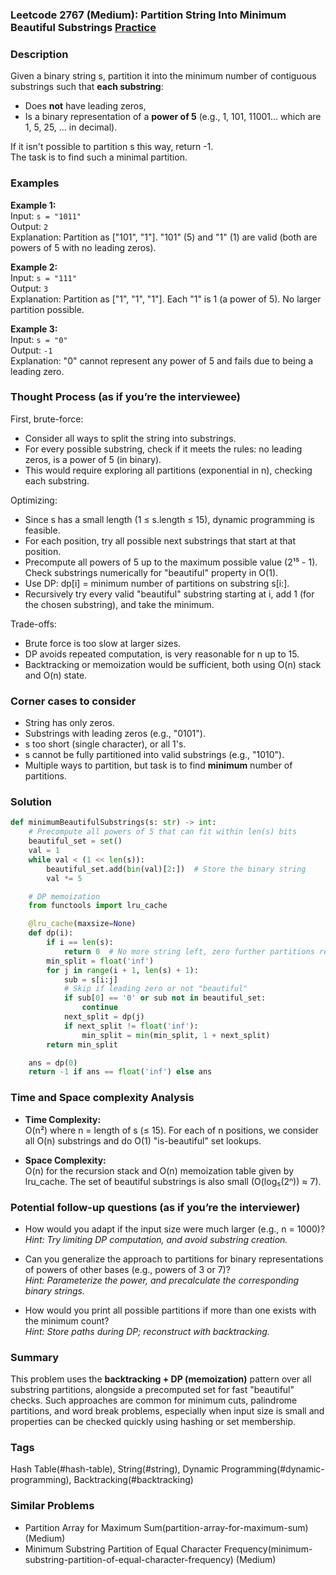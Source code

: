 ### Leetcode 2767 (Medium): Partition String Into Minimum Beautiful Substrings [Practice](https://leetcode.com/problems/partition-string-into-minimum-beautiful-substrings)

### Description  
Given a binary string s, partition it into the minimum number of contiguous substrings such that **each substring**:
- Does **not** have leading zeros,
- Is a binary representation of a **power of 5** (e.g., 1, 101, 11001... which are 1, 5, 25, ... in decimal).

If it isn't possible to partition s this way, return -1.  
The task is to find such a minimal partition.

### Examples  

**Example 1:**  
Input: `s = "1011"`  
Output: `2`  
Explanation: Partition as ["101", "1"]. "101" (5) and "1" (1) are valid (both are powers of 5 with no leading zeros).

**Example 2:**  
Input: `s = "111"`  
Output: `3`  
Explanation: Partition as ["1", "1", "1"]. Each "1" is 1 (a power of 5). No larger partition possible.

**Example 3:**  
Input: `s = "0"`  
Output: `-1`  
Explanation: "0" cannot represent any power of 5 and fails due to being a leading zero.

### Thought Process (as if you’re the interviewee)  
First, brute-force:
- Consider all ways to split the string into substrings.
- For every possible substring, check if it meets the rules: no leading zeros, is a power of 5 (in binary).
- This would require exploring all partitions (exponential in n), checking each substring.

Optimizing:
- Since s has a small length (1 ≤ s.length ≤ 15), dynamic programming is feasible.
- For each position, try all possible next substrings that start at that position.
- Precompute all powers of 5 up to the maximum possible value (2¹⁵ - 1). Check substrings numerically for "beautiful" property in O(1).
- Use DP: dp[i] = minimum number of partitions on substring s[i:].
- Recursively try every valid "beautiful" substring starting at i, add 1 (for the chosen substring), and take the minimum.

Trade-offs:
- Brute force is too slow at larger sizes.
- DP avoids repeated computation, is very reasonable for n up to 15.
- Backtracking or memoization would be sufficient, both using O(n) stack and O(n) state.

### Corner cases to consider  
- String has only zeros.
- Substrings with leading zeros (e.g., "0101").
- s too short (single character), or all 1's.
- s cannot be fully partitioned into valid substrings (e.g., "1010").
- Multiple ways to partition, but task is to find **minimum** number of partitions.

### Solution

```python
def minimumBeautifulSubstrings(s: str) -> int:
    # Precompute all powers of 5 that can fit within len(s) bits
    beautiful_set = set()
    val = 1
    while val < (1 << len(s)):
        beautiful_set.add(bin(val)[2:])  # Store the binary string
        val *= 5

    # DP memoization
    from functools import lru_cache

    @lru_cache(maxsize=None)
    def dp(i):
        if i == len(s):
            return 0  # No more string left, zero further partitions required
        min_split = float('inf')
        for j in range(i + 1, len(s) + 1):
            sub = s[i:j]
            # Skip if leading zero or not "beautiful"
            if sub[0] == '0' or sub not in beautiful_set:
                continue
            next_split = dp(j)
            if next_split != float('inf'):
                min_split = min(min_split, 1 + next_split)
        return min_split

    ans = dp(0)
    return -1 if ans == float('inf') else ans
```

### Time and Space complexity Analysis  

- **Time Complexity:**  
  O(n²) where n = length of s (≤ 15). For each of n positions, we consider all O(n) substrings and do O(1) "is-beautiful" set lookups.

- **Space Complexity:**  
  O(n) for the recursion stack and O(n) memoization table given by lru_cache. The set of beautiful substrings is also small (O(log₅(2ⁿ)) ≈ 7).

### Potential follow-up questions (as if you’re the interviewer)  

- How would you adapt if the input size were much larger (e.g., n = 1000)?  
  *Hint: Try limiting DP computation, and avoid substring creation.*

- Can you generalize the approach to partitions for binary representations of powers of other bases (e.g., powers of 3 or 7)?  
  *Hint: Parameterize the power, and precalculate the corresponding binary strings.*

- How would you print all possible partitions if more than one exists with the minimum count?  
  *Hint: Store paths during DP; reconstruct with backtracking.*

### Summary
This problem uses the **backtracking + DP (memoization)** pattern over all substring partitions, alongside a precomputed set for fast "beautiful" checks. Such approaches are common for minimum cuts, palindrome partitions, and word break problems, especially when input size is small and properties can be checked quickly using hashing or set membership.

### Tags
Hash Table(#hash-table), String(#string), Dynamic Programming(#dynamic-programming), Backtracking(#backtracking)

### Similar Problems
- Partition Array for Maximum Sum(partition-array-for-maximum-sum) (Medium)
- Minimum Substring Partition of Equal Character Frequency(minimum-substring-partition-of-equal-character-frequency) (Medium)